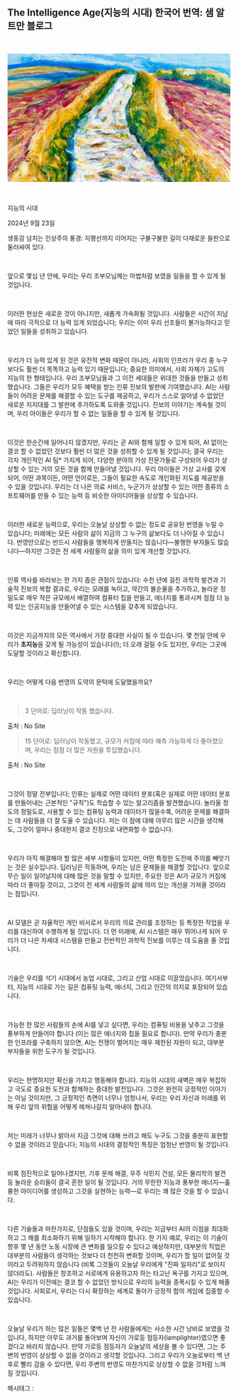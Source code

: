 ## The Intelligence Age(지능의 시대) 한국어 번역: 샘 알트만 블로그

​

![0](./asset/0.png)

​

지능의 시대

2024년 9월 23일  

생동감 넘치는 인상주의 풍경: 지평선까지 이어지는 구불구불한 길이 다채로운 들판으로 둘러싸여 있다.

​

앞으로 몇십 년 안에, 우리는 우리 조부모님께는 마법처럼 보였을 일들을 할 수 있게 될 것입니다.

​

이러한 현상은 새로운 것이 아니지만, 새롭게 가속화될 것입니다. 사람들은 시간이 지남에 따라 극적으로 더 능력 있게 되었습니다; 우리는 이미 우리 선조들이 불가능하다고 믿었던 일들을 성취하고 있습니다.

​

우리가 더 능력 있게 된 것은 유전적 변화 때문이 아니라, 사회의 인프라가 우리 중 누구보다도 훨씬 더 똑똑하고 능력 있기 때문입니다; 중요한 의미에서, 사회 자체가 고도의 지능의 한 형태입니다. 우리 조부모님들과 그 이전 세대들은 위대한 것들을 만들고 성취했습니다. 그들은 우리가 모두 혜택을 받는 인류 진보의 발판에 기여했습니다. AI는 사람들이 어려운 문제를 해결할 수 있는 도구를 제공하고, 우리가 스스로 알아낼 수 없었던 새로운 지지대를 그 발판에 추가하도록 도와줄 것입니다. 진보의 이야기는 계속될 것이며, 우리 아이들은 우리가 할 수 없는 일들을 할 수 있게 될 것입니다.

​

이것은 한순간에 일어나지 않겠지만, 우리는 곧 AI와 함께 일할 수 있게 되어, AI 없이는 결코 할 수 없었던 것보다 훨씬 더 많은 것을 성취할 수 있게 될 것입니다; 결국 우리는 각자 개인적인 AI 팀* 가지게 되어, 다양한 분야의 가상 전문가들로 구성되어 우리가 상상할 수 있는 거의 모든 것을 함께 만들어낼 것입니다. 우리 아이들은 가상 교사를 갖게 되어, 어떤 과목이든, 어떤 언어로든, 그들이 필요한 속도로 개인화된 지도를 제공받을 수 있을 것입니다. 우리는 더 나은 의료 서비스, 누군가가 상상할 수 있는 어떤 종류의 소프트웨어를 만들 수 있는 능력 등 비슷한 아이디어들을 상상할 수 있습니다.

​

이러한 새로운 능력으로, 우리는 오늘날 상상할 수 없는 정도로 공유된 번영을 누릴 수 있습니다; 미래에는 모든 사람의 삶이 지금의 그 누구의 삶보다도 더 나아질 수 있습니다. 번영만으로는 반드시 사람들을 행복하게 만들지는 않습니다—불행한 부자들도 많습니다—하지만 그것은 전 세계 사람들의 삶을 의미 있게 개선할 것입니다.

​

인류 역사를 바라보는 한 가지 좁은 관점이 있습니다: 수천 년에 걸친 과학적 발견과 기술적 진보의 복합 결과로, 우리는 모래를 녹이고, 약간의 불순물을 추가하고, 놀라운 정밀도로 매우 작은 규모에서 배열하여 컴퓨터 칩을 만들고, 에너지를 통과시켜 점점 더 능력 있는 인공지능을 만들어낼 수 있는 시스템을 갖추게 되었습니다.

​

이것은 지금까지의 모든 역사에서 가장 중대한 사실이 될 수 있습니다. 몇 천일 안에 우리가 **초지능**을 갖게 될 가능성이 있습니다(!); 더 오래 걸릴 수도 있지만, 우리는 그곳에 도달할 것이라고 확신합니다.

​

우리는 어떻게 다음 번영의 도약의 문턱에 도달했을까요?

​

> 3 단어로: 딥러닝이 작동 했습니다.

출처 : No Site

> 15 단어로: 딥러닝이 작동했고, 규모가 커짐에 따라 예측 가능하게 더 좋아졌으며, 우리는 점점 더 많은 자원을 투입했습니다.

출처 : No Site

​

그것이 정말 전부입니다; 인류는 실제로 어떤 데이터 분포(혹은 실제로 어떤 데이터 분포를 만들어내는 근본적인 "규칙")도 학습할 수 있는 알고리즘을 발견했습니다. 놀라울 정도의 정밀도로, 사용할 수 있는 컴퓨팅 능력과 데이터가 많을수록, 어려운 문제를 해결하는 데 사람들을 더 잘 도울 수 있습니다. 저는 이 점에 대해 아무리 많은 시간을 생각해도, 그것이 얼마나 중대한지 결코 진정으로 내면화할 수 없습니다.

​

우리가 아직 해결해야 할 많은 세부 사항들이 있지만, 어떤 특정한 도전에 주의를 빼앗기는 것은 실수입니다. 딥러닝은 작동하며, 우리는 남은 문제들을 해결할 것입니다. 앞으로 무슨 일이 일어날지에 대해 많은 것을 말할 수 있지만, 주요한 것은 AI가 규모가 커짐에 따라 더 좋아질 것이고, 그것이 전 세계 사람들의 삶에 의미 있는 개선을 가져올 것이라는 점입니다.

​

AI 모델은 곧 자율적인 개인 비서로서 우리의 의료 관리를 조정하는 등 특정한 작업을 우리를 대신하여 수행하게 될 것입니다. 더 먼 미래에, AI 시스템은 매우 뛰어나게 되어 우리가 더 나은 차세대 시스템을 만들고 전반적인 과학적 진보를 이루는 데 도움을 줄 것입니다.

​

기술은 우리를 석기 시대에서 농업 시대로, 그리고 산업 시대로 이끌었습니다. 여기서부터, 지능의 시대로 가는 길은 컴퓨팅 능력, 에너지, 그리고 인간의 의지로 포장되어 있습니다.

​

가능한 한 많은 사람들의 손에 AI를 넣고 싶다면, 우리는 컴퓨팅 비용을 낮추고 그것을 풍부하게 만들어야 합니다 (이는 많은 에너지와 칩을 필요로 합니다). 만약 우리가 충분한 인프라를 구축하지 않으면, AI는 전쟁이 벌어지는 매우 제한된 자원이 되고, 대부분 부자들을 위한 도구가 될 것입니다.

​

우리는 현명하지만 확신을 가지고 행동해야 합니다. 지능의 시대의 새벽은 매우 복잡하고 극도로 중요한 도전과 함께하는 중대한 발전입니다. 그것은 완전히 긍정적인 이야기는 아닐 것이지만, 그 긍정적인 측면이 너무나 엄청나서, 우리는 우리 자신과 미래를 위해 우리 앞의 위험을 어떻게 헤쳐나갈지 알아내야 합니다.

​

저는 미래가 너무나 밝아서 지금 그것에 대해 쓰려고 해도 누구도 그것을 충분히 표현할 수 없을 것이라고 믿습니다; 지능의 시대의 결정적인 특징은 엄청난 번영이 될 것입니다.

​

비록 점진적으로 일어나겠지만, 기후 문제 해결, 우주 식민지 건설, 모든 물리학의 발견 등 놀라운 승리들이 결국 흔한 일이 될 것입니다. 거의 무한한 지능과 풍부한 에너지—훌륭한 아이디어를 생성하고 그것을 실현하는 능력—로 우리는 꽤 많은 것을 할 수 있습니다.

​

다른 기술들과 마찬가지로, 단점들도 있을 것이며, 우리는 지금부터 AI의 이점을 최대화하고 그 해를 최소화하기 위해 일하기 시작해야 합니다. 한 가지 예로, 우리는 이 기술이 향후 몇 년 동안 노동 시장에 큰 변화를 일으킬 수 있다고 예상하지만, 대부분의 직업은 대부분의 사람들이 생각하는 것보다 더 천천히 변화할 것이며, 우리가 할 일이 없어질 것이라고 두려워하지 않습니다 (비록 그것들이 오늘날 우리에게 "진짜 일자리"로 보이지 않더라도). 사람들은 창조하고 서로에게 유용하고자 하는 타고난 욕구를 가지고 있으며, AI는 우리가 이전에는 결코 할 수 없었던 방식으로 우리의 능력을 증폭시킬 수 있게 해줄 것입니다. 사회로서, 우리는 다시 확장하는 세계로 돌아가 긍정적 합의 게임에 집중할 수 있습니다.

​

오늘날 우리가 하는 많은 일들은 몇백 년 전 사람들에게는 사소한 시간 낭비로 보였을 것입니다, 하지만 아무도 과거를 돌아보며 자신이 가로등 점등자(lamplighter)였으면 좋겠다고 바라지 않습니다. 만약 가로등 점등자가 오늘날의 세상을 볼 수 있다면, 그는 주변의 번영이 상상할 수 없을 것이라고 생각할 것입니다. 그리고 우리가 오늘로부터 백 년 후로 빨리 감을 수 있다면, 우리 주변의 번영도 마찬가지로 상상할 수 없을 것처럼 느껴질 것입니다.

 해시태그 : 